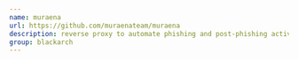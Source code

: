 ```yaml
---
name: muraena
url: https://github.com/muraenateam/muraena
description: reverse proxy to automate phishing and post-phishing activities. URL : https://github.com/muraenateam/muraena Groups : blackarch blackarch-social blackarch-proxy
group: blackarch
---
```

